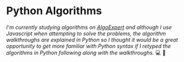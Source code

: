 # Python Algorithms

_I'm currently studying algorithms on [AlgoExpert](https://www.algoexpert.io/product) and although I use Javascript when attempting to solve the problems, the algorithm walkthroughs are explained in Python so I thought it would be a great opportunity to get more familiar with Python syntax if I retyped the algorithms in Python following along with the walkthroughs._ :computer:  :snake:
